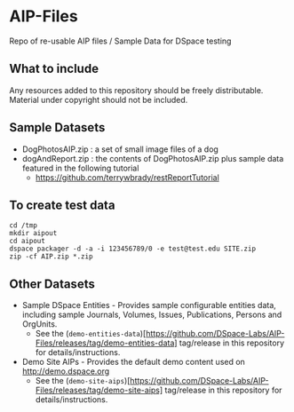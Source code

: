 # AIP-Files

Repo of re-usable AIP files / Sample Data for DSpace testing

## What to include
Any resources added to this repository should be freely distributable.  Material under copyright should not be included.

## Sample Datasets

- DogPhotosAIP.zip : a set of small image files of a dog
- dogAndReport.zip : the contents of DogPhotosAIP.zip plus sample data featured in the following tutorial
  - https://github.com/terrywbrady/restReportTutorial

## To create test data

    cd /tmp
    mkdir aipout
    cd aipout
    dspace packager -d -a -i 123456789/0 -e test@test.edu SITE.zip
    zip -cf AIP.zip *.zip

## Other Datasets

- Sample DSpace Entities - Provides sample configurable entities data, including sample Journals, Volumes, Issues, Publications, Persons and OrgUnits.
  - See the (`demo-entities-data`)[https://github.com/DSpace-Labs/AIP-Files/releases/tag/demo-entities-data] tag/release in this repository for details/instructions.
- Demo Site AIPs - Provides the default demo content used on http://demo.dspace.org
  - See the (`demo-site-aips`)[https://github.com/DSpace-Labs/AIP-Files/releases/tag/demo-site-aips] tag/release in this repository for details/instructions.
